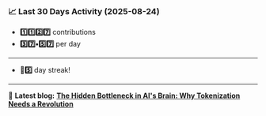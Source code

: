 <!--START_STATS-->
### 📈 Last 30 Days Activity (2025-08-24)  
- **1️⃣1️⃣2️⃣7️⃣** contributions  
- **3️⃣7️⃣•5️⃣7️⃣** per day
---
- **🎱5️⃣** day streak!
---
📝 **Latest blog:** [**The Hidden Bottleneck in AI's Brain: Why Tokenization Needs a Revolution**](https://andriak.com/blog/tokenization-revolution)
<!--END_STATS-->

